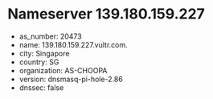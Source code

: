 # Nameserver 139.180.159.227

* as_number: 20473
* name: 139.180.159.227.vultr.com.
* city: Singapore
* country: SG
* organization: AS-CHOOPA
* version: dnsmasq-pi-hole-2.86
* dnssec: false
